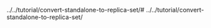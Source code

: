 ../../tutorial/convert-standalone-to-replica-set/# ../../tutorial/convert-standalone-to-replica-set/